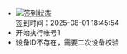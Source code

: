 - [![签到状态](https://github.com/womade/Cloud189-Actions/actions/workflows/main.yml/badge.svg?branch=main)](https://github.com/womade/Cloud189-Actions/actions/workflows/main.yml) <br> 签到时间：2025-08-01 18:45:54
- 开始执行帐号1
- 设备ID不存在，需要二次设备校验
